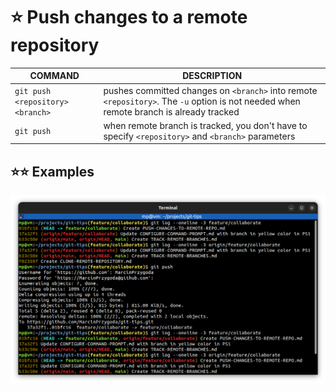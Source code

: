 # ⭐ Push changes to a remote repository

| COMMAND                          | DESCRIPTION                                                                                                                            |
| -------------------------------- | -------------------------------------------------------------------------------------------------------------------------------------- |
| `git push <repository> <branch>` | pushes committed changes on `<branch>` into remote `<repository>`. The `-u` option is not needed when remote branch is already tracked |
| `git push`                       | when remote branch is tracked, you don't have to specify `<repository>` and `<branch>` parameters                                      |

## ⭐⭐ Examples

![](images/git-push.png)